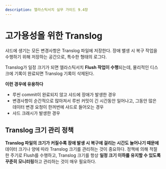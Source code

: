 ```yaml
---
description: 엘라스틱서치 실무 가이드 9.4장
---
```


# 고가용성을 위한 Translog

샤드에 생기는 모든 변경사항은 Translog 파일에 저장한다. 장애 밸생 시 복구 작업을 수행하기 위해 저장하는 공간으로, 특수한 형태의 로그다.

Translog가 일정 크기가 되면 엘라스틱서치 **Flush 작업이 수행**되는데, 물리적인 디스크에 기록이 완료되면 Translog 기록이 삭제된다.

**이런 경우에 유용하다**

* 루씬 commit이 완료되지 않고 샤드에 장애가 발생한 경우
* 변경사항이 순간적으로 많아져서 루씬 커밋이 긴 시간동안 일어나고, 그동안 많은 데이터 변경 요청이 한꺼번에 샤드로 들어오는 경우
* 샤드 크래시가 발생한 경우

## Translog 크기 관리 정책

**Translog 파일의 크기가 커질수록 장애 발생 시 복구에 걸리는 시간도 늘어나기 때문에** 데이터 크기나 양에 따라 Translog 크기를 관리하는 것이 중요하다. 정책에 의해 적절한 주기로 Flush를 수행하고, Translog 크기를 항상 **일정 크기 이하를 유지할 수 있도록 꾸준히 모니터링**하고 관리하는 것이 매우 필요하다.
